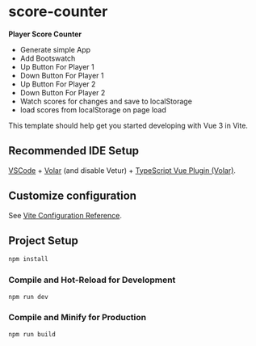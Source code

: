 # score-counter
   **Player Score Counter**
   * Generate simple App
   * Add Bootswatch
   * Up Button For Player 1
   * Down Button For Player 1
   * Up Button For Player 2
   * Down Button For Player 2
   * Watch scores for changes and save to localStorage
   * load scores from localStorage on page load


This template should help get you started developing with Vue 3 in Vite.

## Recommended IDE Setup

[VSCode](https://code.visualstudio.com/) + [Volar](https://marketplace.visualstudio.com/items?itemName=Vue.volar) (and disable Vetur) + [TypeScript Vue Plugin (Volar)](https://marketplace.visualstudio.com/items?itemName=Vue.vscode-typescript-vue-plugin).

## Customize configuration

See [Vite Configuration Reference](https://vitejs.dev/config/).

## Project Setup

```sh
npm install
```

### Compile and Hot-Reload for Development

```sh
npm run dev
```

### Compile and Minify for Production

```sh
npm run build
```